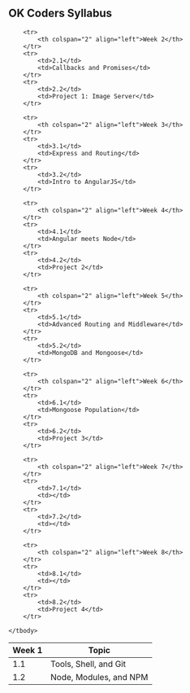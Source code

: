 ## OK Coders Syllabus

<table>
	<thead>
		<tr>
			<th>Week 1</th>
			<th>Topic</th>
		</tr>
	</thead>
	<tbody>
		<tr>
			<td>1.1</td>
			<td>Tools, Shell, and Git</td>
		</tr>
		<tr>
			<td>1.2</td>
			<td>Node, Modules, and NPM</td>
		</tr>

		<tr>
			<th colspan="2" align="left">Week 2</th>
		</tr>
		<tr>
			<td>2.1</td>
			<td>Callbacks and Promises</td>
		</tr>
		<tr>
			<td>2.2</td>
			<td>Project 1: Image Server</td>
		</tr>

		<tr>
			<th colspan="2" align="left">Week 3</th>
		</tr>
		<tr>
			<td>3.1</td>
			<td>Express and Routing</td>
		</tr>
		<tr>
			<td>3.2</td>
			<td>Intro to AngularJS</td>
		</tr>

		<tr>
			<th colspan="2" align="left">Week 4</th>
		</tr>
		<tr>
			<td>4.1</td>
			<td>Angular meets Node</td>
		</tr>
		<tr>
			<td>4.2</td>
			<td>Project 2</td>
		</tr>

		<tr>
			<th colspan="2" align="left">Week 5</th>
		</tr>
		<tr>
			<td>5.1</td>
			<td>Advanced Routing and Middleware</td>
		</tr>
		<tr>
			<td>5.2</td>
			<td>MongoDB and Mongoose</td>
		</tr>

		<tr>
			<th colspan="2" align="left">Week 6</th>
		</tr>
		<tr>
			<td>6.1</td>
			<td>Mongoose Population</td>
		</tr>
		<tr>
			<td>6.2</td>
			<td>Project 3</td>
		</tr>

		<tr>
			<th colspan="2" align="left">Week 7</th>
		</tr>
		<tr>
			<td>7.1</td>
			<td></td>
		</tr>
		<tr>
			<td>7.2</td>
			<td></td>
		</tr>

		<tr>
			<th colspan="2" align="left">Week 8</th>
		</tr>
		<tr>
			<td>8.1</td>
			<td></td>
		</tr>
		<tr>
			<td>8.2</td>
			<td>Project 4</td>
		</tr>

	</tbody>
</table>
